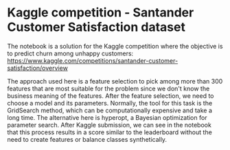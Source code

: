 # Kaggle competition - Santander Customer Satisfaction dataset

The notebook is a solution for the Kaggle competition where the objective is to predict churn among unhappy customers: https://www.kaggle.com/competitions/santander-customer-satisfaction/overview

The approach used here is a feature selection to pick among more than 300 features that are most suitable for the problem since we don't know the business meaning of the features. After the feature selection, we need to choose a model and its parameters. Normally, the tool for this task is the GridSearch method, which can be computationally expensive and take a long time. The alternative here is hyperopt, a Bayesian optimization for parameter search. After Kaggle submission, we can see in the notebook that this process results in a score similar to the leaderboard without the need to create features or balance classes synthetically.
